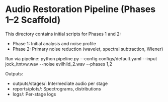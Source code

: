 # Audio Restoration Pipeline (Phases 1–2 Scaffold)

This directory contains initial scripts for Phases 1 and 2:
- Phase 1: Initial analysis and noise profile
- Phase 2: Primary noise reduction (wavelet, spectral subtraction, Wiener)

Run via pipeline:
python pipeline.py --config configs/default.yaml --input jock_itntvw.wav --noise evilhild_2.wav --phases 1,2

Outputs:
- outputs/stages/: Intermediate audio per stage
- reports/plots/: Spectrograms, distributions
- logs/: Per-stage logs